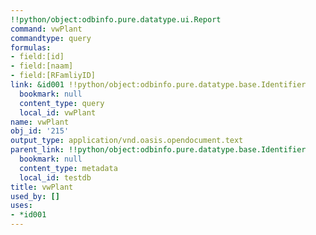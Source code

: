 ```yaml
---
!!python/object:odbinfo.pure.datatype.ui.Report
command: vwPlant
commandtype: query
formulas:
- field:[id]
- field:[naam]
- field:[RFamliyID]
link: &id001 !!python/object:odbinfo.pure.datatype.base.Identifier
  bookmark: null
  content_type: query
  local_id: vwPlant
name: vwPlant
obj_id: '215'
output_type: application/vnd.oasis.opendocument.text
parent_link: !!python/object:odbinfo.pure.datatype.base.Identifier
  bookmark: null
  content_type: metadata
  local_id: testdb
title: vwPlant
used_by: []
uses:
- *id001
---
```

